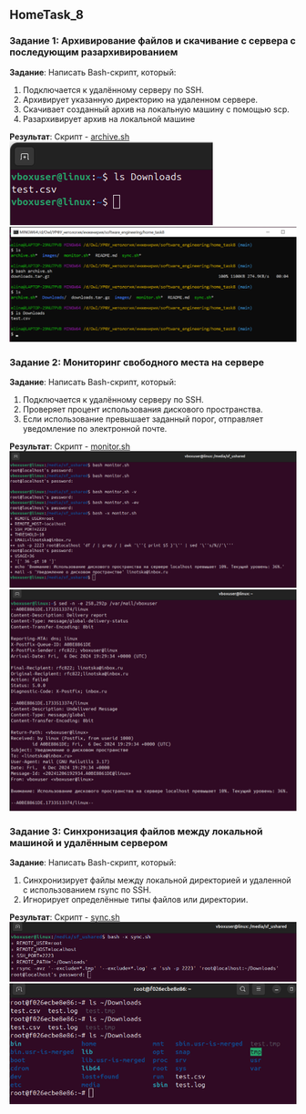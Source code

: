 ## HomeTask_8

### Задание 1: Архивирование файлов и скачивание с сервера с последующим разархивированием

__Задание__:
Написать Bash-скрипт, который:
1. Подключается к удалённому серверу по SSH.
2. Архивирует указанную директорию на удаленном сервере.
3. Скачивает созданный архив на локальную машину с помощью scp.
4. Разархивирует архив на локальной машине

__Результат__:
Скрипт - [archive.sh](archive.sh)
![1_1](images/1_1.png)
![1_2](images/1_2.png)

### Задание 2: Мониторинг свободного места на сервере

__Задание__:
Написать Bash-скрипт, который:
1. Подключается к удалённому серверу по SSH.
2. Проверяет процент использования дискового пространства.
3. Если использование превышает заданный порог, отправляет уведомление по
электронной почте.

__Результат__:
Скрипт - [monitor.sh](monitor.sh)
![2_1](images/2_1.png)
![2_2](images/2_2.png)

### Задание 3: Синхронизация файлов между локальной машиной и удалённым сервером

__Задание__:
Написать Bash-скрипт, который:
1. Синхронизирует файлы между локальной директорией и удаленной с
использованием rsync по SSH.
2. Игнорирует определённые типы файлов или директории.

__Результат__:
Скрипт - [sync.sh](sync.sh)
![3_1](images/3_1.png)
![3_2](images/3_2.png)